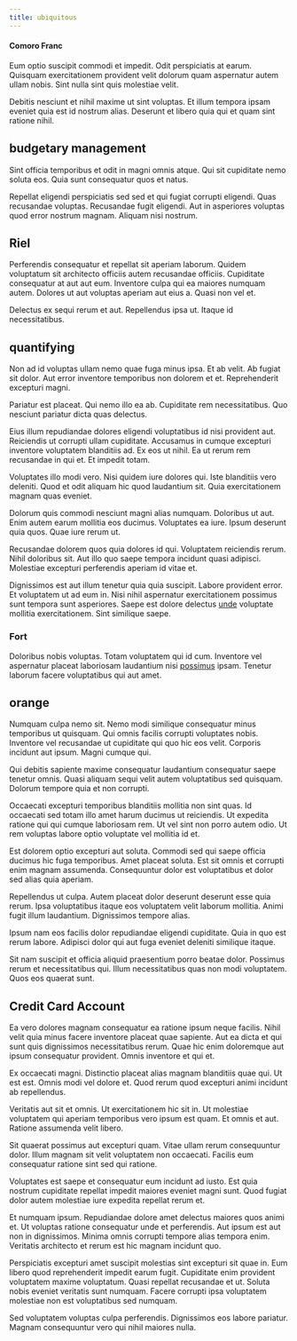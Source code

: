 ```yaml
---
title: ubiquitous
---
```


#### Comoro Franc

Eum optio suscipit commodi et impedit. Odit perspiciatis at earum. Quisquam exercitationem provident velit dolorum quam aspernatur autem ullam nobis. Sint nulla sint quis molestiae velit.

Debitis nesciunt et nihil maxime ut sint voluptas. Et illum tempora ipsam eveniet quia est id nostrum alias. Deserunt et libero quia qui et quam sint ratione nihil.

## budgetary management

Sint officia temporibus et odit in magni omnis atque. Qui sit cupiditate nemo soluta eos. Quia sunt consequatur quos et natus.

Repellat eligendi perspiciatis sed sed et qui fugiat corrupti eligendi. Quas recusandae voluptas. Recusandae fugit eligendi. Aut in asperiores voluptas quod error nostrum magnam. Aliquam nisi nostrum.

## Riel

Perferendis consequatur et repellat sit aperiam laborum. Quidem voluptatum sit architecto officiis autem recusandae officiis. Cupiditate consequatur at aut aut eum. Inventore culpa qui ea maiores numquam autem. Dolores ut aut voluptas aperiam aut eius a. Quasi non vel et.

Delectus ex sequi rerum et aut. Repellendus ipsa ut. Itaque id necessitatibus.

## quantifying

Non ad id voluptas ullam nemo quae fuga minus ipsa. Et ab velit. Ab fugiat sit dolor. Aut error inventore temporibus non dolorem et et. Reprehenderit excepturi magni.

Pariatur est placeat. Qui nemo illo ea ab. Cupiditate rem necessitatibus. Quo nesciunt pariatur dicta quas delectus.

Eius illum repudiandae dolores eligendi voluptatibus id nisi provident aut. Reiciendis ut corrupti ullam cupiditate. Accusamus in cumque excepturi inventore voluptatem blanditiis ad. Ex eos ut nihil. Ea ut rerum rem recusandae in qui et. Et impedit totam.

Voluptates illo modi vero. Nisi quidem iure dolores qui. Iste blanditiis vero deleniti. Quod et odit aliquam hic quod laudantium sit. Quia exercitationem magnam quas eveniet.

Dolorum quis commodi nesciunt magni alias numquam. Doloribus ut aut. Enim autem earum mollitia eos ducimus. Voluptates ea iure. Ipsum deserunt quia quos. Quae iure rerum ut.

Recusandae dolorem quos quia dolores id qui. Voluptatem reiciendis rerum. Nihil doloribus sit. Aut illo quo saepe tempora incidunt quasi adipisci. Molestiae excepturi perferendis aperiam id vitae et.

Dignissimos est aut illum tenetur quia quia suscipit. Labore provident error. Et voluptatem ut ad eum in. Nisi nihil aspernatur exercitationem possimus sunt tempora sunt asperiores. Saepe est dolore delectus [unde](/earum/quo/dolorem/assurance_blue_archive.md) voluptate mollitia exercitationem. Sint similique saepe.

### Fort

Doloribus nobis voluptas. Totam voluptatem qui id cum. Inventore vel aspernatur placeat laboriosam laudantium nisi [possimus](/dolore/sleek.md) ipsam. Tenetur laborum facere voluptatibus qui aut amet.

## orange

Numquam culpa nemo sit. Nemo modi similique consequatur minus temporibus ut quisquam. Qui omnis facilis corrupti voluptates nobis. Inventore vel recusandae ut cupiditate qui quo hic eos velit. Corporis incidunt aut ipsum. Magni cumque qui.

Qui debitis sapiente maxime consequatur laudantium consequatur saepe tenetur omnis. Quasi aliquam sequi velit autem voluptatibus sed quisquam. Dolorum tempore quia et non corrupti.

Occaecati excepturi temporibus blanditiis mollitia non sint quas. Id occaecati sed totam illo amet harum ducimus ut reiciendis. Ut expedita ratione qui qui cumque laboriosam rem. Ut vel sint non porro autem odio. Ut rem voluptas labore optio voluptate vel mollitia id et.

Est dolorem optio excepturi aut soluta. Commodi sed qui saepe officia ducimus hic fuga temporibus. Amet placeat soluta. Est sit omnis et corrupti enim magnam assumenda. Consequuntur dolor est voluptatibus et dolor sed alias quia aperiam.

Repellendus ut culpa. Autem placeat dolor deserunt deserunt esse quia rerum. Ipsa voluptatibus itaque eos voluptatem velit laborum mollitia. Animi fugit illum laudantium. Dignissimos tempore alias.

Ipsum nam eos facilis dolor repudiandae eligendi cupiditate. Quia in quo est rerum labore. Adipisci dolor qui aut fuga eveniet deleniti similique itaque.

Sit nam suscipit et officia aliquid praesentium porro beatae dolor. Possimus rerum et necessitatibus qui. Illum necessitatibus quas non modi voluptatem. Quos eos quaerat sunt.

## Credit Card Account

Ea vero dolores magnam consequatur ea ratione ipsum neque facilis. Nihil velit quia minus facere inventore placeat quae sapiente. Aut ea dicta et qui sunt quis dignissimos necessitatibus rerum. Quae hic enim doloremque aut ipsum consequatur provident. Omnis inventore et qui et.

Ex occaecati magni. Distinctio placeat alias magnam blanditiis quae qui. Ut est est. Omnis modi vel dolore et. Quod rerum quod excepturi animi incidunt ab repellendus.

Veritatis aut sit et omnis. Ut exercitationem hic sit in. Ut molestiae voluptatem qui aperiam temporibus vero ipsum est quam. Et omnis et aut. Ratione assumenda velit libero.

Sit quaerat possimus aut excepturi quam. Vitae ullam rerum consequuntur dolor. Illum magnam sit velit voluptatem non occaecati. Facilis eum consequatur ratione sint sed qui ratione.

Voluptates est saepe et consequatur eum incidunt ad iusto. Est quia nostrum cupiditate repellat impedit maiores eveniet magni sunt. Quod fugiat dolor autem molestiae iure expedita repellat rerum et.

Et numquam ipsum. Repudiandae dolore amet delectus maiores quos animi et. Ut voluptas ratione consequatur unde et perferendis. Aut ipsum est aut non in dignissimos. Minima omnis corrupti tempore alias tempora enim. Veritatis architecto et rerum est hic magnam incidunt quo.

Perspiciatis excepturi amet suscipit molestias sint excepturi sit quae in. Eum libero quod reprehenderit impedit earum fugit. Cupiditate enim provident voluptatem maxime voluptatum. Quasi repellat recusandae et ut. Soluta nobis eveniet veritatis sunt numquam. Facere corrupti ipsa voluptatem molestiae non est voluptatibus sed numquam.

Sed voluptatem voluptas culpa perferendis. Dignissimos eos labore pariatur. Magnam consequuntur vero qui nihil maiores nulla.
